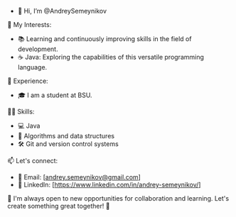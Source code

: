 - 👋 Hi, I’m @AndreySemeynikov
  
🚀 My Interests:
- 📚 Learning and continuously improving skills in the field of development.
- ☕ Java: Exploring the capabilities of this versatile programming language.

💼 Experience:
- 🎓 I am a student at BSU.

🤹‍♂️ Skills:
- 💻 Java
- 🧠 Algorithms and data structures
- 🛠 Git and version control systems

📫 Let's connect:
- 📧 Email: [andrey.semeynikov@gmail.com]
- 💼 LinkedIn: [https://www.linkedin.com/in/andrey-semeynikov/]

🌱 I'm always open to new opportunities for collaboration and learning. Let's create something great together! 🚀
